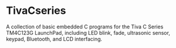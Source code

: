 # TivaCseries
A collection of basic embedded C programs for the Tiva C Series TM4C123G LaunchPad, including LED blink, fade, ultrasonic sensor, keypad, Bluetooth, and LCD interfacing.
